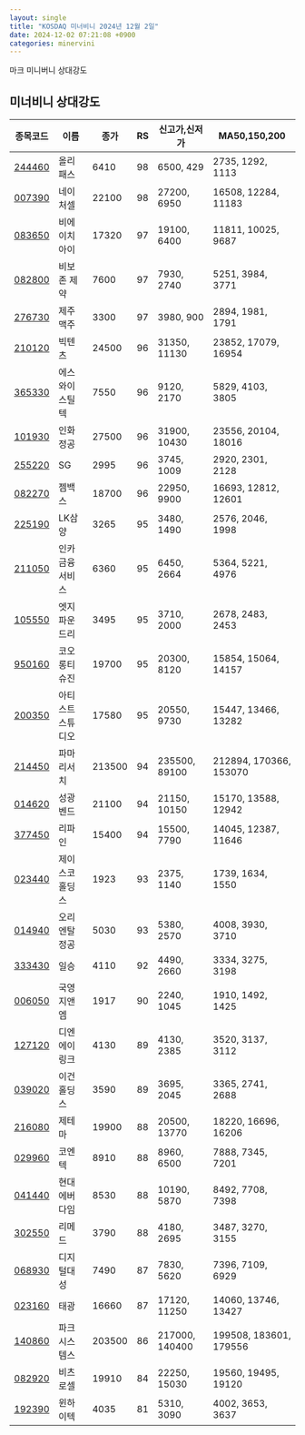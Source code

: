 ```yaml
---
layout: single
title: "KOSDAQ 미너비니 2024년 12월 2일"
date: 2024-12-02 07:21:08 +0900
categories: minervini
---
```

마크 미니버니 상대강도
## 미너비니 상대강도

|종목코드|이름|종가|RS|신고가,신저가|MA50,150,200|
|------|---|---|--|---------|------------|
|[244460](https://finance.daum.net/quotes/A244460)|올리패스|6410|98|6500, 429|2735, 1292, 1113|
|[007390](https://finance.daum.net/quotes/A007390)|네이처셀|22100|98|27200, 6950|16508, 12284, 11183|
|[083650](https://finance.daum.net/quotes/A083650)|비에이치아이|17320|97|19100, 6400|11811, 10025, 9687|
|[082800](https://finance.daum.net/quotes/A082800)|비보존 제약|7600|97|7930, 2740|5251, 3984, 3771|
|[276730](https://finance.daum.net/quotes/A276730)|제주맥주|3300|97|3980, 900|2894, 1981, 1791|
|[210120](https://finance.daum.net/quotes/A210120)|빅텐츠|24500|96|31350, 11130|23852, 17079, 16954|
|[365330](https://finance.daum.net/quotes/A365330)|에스와이스틸텍|7550|96|9120, 2170|5829, 4103, 3805|
|[101930](https://finance.daum.net/quotes/A101930)|인화정공|27500|96|31900, 10430|23556, 20104, 18016|
|[255220](https://finance.daum.net/quotes/A255220)|SG|2995|96|3745, 1009|2920, 2301, 2128|
|[082270](https://finance.daum.net/quotes/A082270)|젬백스|18700|96|22950, 9900|16693, 12812, 12601|
|[225190](https://finance.daum.net/quotes/A225190)|LK삼양|3265|95|3480, 1490|2576, 2046, 1998|
|[211050](https://finance.daum.net/quotes/A211050)|인카금융서비스|6360|95|6450, 2664|5364, 5221, 4976|
|[105550](https://finance.daum.net/quotes/A105550)|엣지파운드리|3495|95|3710, 2000|2678, 2483, 2453|
|[950160](https://finance.daum.net/quotes/A950160)|코오롱티슈진|19700|95|20300, 8120|15854, 15064, 14157|
|[200350](https://finance.daum.net/quotes/A200350)|아티스트스튜디오|17580|95|20550, 9730|15447, 13466, 13282|
|[214450](https://finance.daum.net/quotes/A214450)|파마리서치|213500|94|235500, 89100|212894, 170366, 153070|
|[014620](https://finance.daum.net/quotes/A014620)|성광벤드|21100|94|21150, 10150|15170, 13588, 12942|
|[377450](https://finance.daum.net/quotes/A377450)|리파인|15400|94|15500, 7790|14045, 12387, 11646|
|[023440](https://finance.daum.net/quotes/A023440)|제이스코홀딩스|1923|93|2375, 1140|1739, 1634, 1550|
|[014940](https://finance.daum.net/quotes/A014940)|오리엔탈정공|5030|93|5380, 2570|4008, 3930, 3710|
|[333430](https://finance.daum.net/quotes/A333430)|일승|4110|92|4490, 2660|3334, 3275, 3198|
|[006050](https://finance.daum.net/quotes/A006050)|국영지앤엠|1917|90|2240, 1045|1910, 1492, 1425|
|[127120](https://finance.daum.net/quotes/A127120)|디엔에이링크|4130|89|4130, 2385|3520, 3137, 3112|
|[039020](https://finance.daum.net/quotes/A039020)|이건홀딩스|3590|89|3695, 2045|3365, 2741, 2688|
|[216080](https://finance.daum.net/quotes/A216080)|제테마|19900|88|20500, 13770|18220, 16696, 16206|
|[029960](https://finance.daum.net/quotes/A029960)|코엔텍|8910|88|8960, 6500|7888, 7345, 7201|
|[041440](https://finance.daum.net/quotes/A041440)|현대에버다임|8530|88|10190, 5870|8492, 7708, 7398|
|[302550](https://finance.daum.net/quotes/A302550)|리메드|3790|88|4180, 2695|3487, 3270, 3155|
|[068930](https://finance.daum.net/quotes/A068930)|디지털대성|7490|87|7830, 5620|7396, 7109, 6929|
|[023160](https://finance.daum.net/quotes/A023160)|태광|16660|87|17120, 11250|14060, 13746, 13427|
|[140860](https://finance.daum.net/quotes/A140860)|파크시스템스|203500|86|217000, 140400|199508, 183601, 179556|
|[082920](https://finance.daum.net/quotes/A082920)|비츠로셀|19910|84|22250, 15030|19560, 19495, 19120|
|[192390](https://finance.daum.net/quotes/A192390)|윈하이텍|4035|81|5310, 3090|4002, 3653, 3637|


